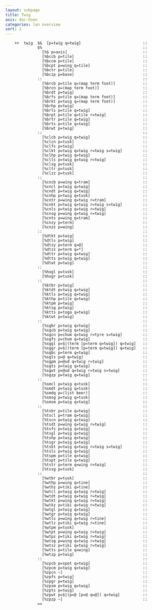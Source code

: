```yaml
---
layout: subpage
title: Twig
axis: doc-hoon
categories: lan overview
sort: 1
---
```


        ++  twig  $&  [p=twig q=twig]                           ::
                  $%                                            ::
                    [%$ p=axis]                                 ::
                    [%bccb p=tile]                              ::
                    [%bccm p=tile]                              ::
                    [%bcpt p=wing q=tile]                       ::
                    [%bctr p=tile]                              ::
                    [%bczp p=base]                              ::
                  ::                                            ::
                    [%brcb p=tile q=(map term foot)]            ::
                    [%brcn p=(map term foot)]                   ::
                    [%brdt p=twig]                              ::
                    [%brfs p=tile q=(map term foot)]            ::
                    [%brkt p=twig q=(map term foot)]            ::
                    [%brhp p=twig]                              ::
                    [%brls p=tile q=twig]                       ::
                    [%brpt p=tile q=tile r=twig]                ::
                    [%brtr p=tile q=twig]                       ::
                    [%brts p=tile q=twig]                       ::
                    [%brwt p=twig]                              ::
                  ::                                            ::
                    [%clcb p=twig q=twig]                       ::
                    [%clcn p=tusk]                              ::
                    [%clfs p=twig]                              ::
                    [%clkt p=twig q=twig r=twig s=twig]         ::
                    [%clhp p=twig q=twig]                       ::
                    [%clls p=twig q=twig r=twig]                ::
                    [%clsg p=tusk]                              ::
                    [%cltr p=tusk]                              ::
                    [%clzz p=tusk]                              ::
                  ::                                            ::
                    [%cncb p=wing q=tram]                       ::
                    [%cncl p=twig q=twig]                       ::
                    [%cndt p=twig q=twig]                       ::
                    [%cnhp p=twig q=tusk]                       ::
                    [%cntr p=wing q=twig r=tram]                ::
                    [%cnkt p=twig q=twig r=twig s=twig]         ::
                    [%cnls p=twig q=twig r=twig]                ::
                    [%cnsg p=wing q=twig r=twig]                ::
                    [%cnts p=wing q=tram]                       ::
                    [%cnzy p=term]                              ::
                    [%cnzz p=wing]                              ::
                  ::                                            ::
                    [%dtkt p=twig]                              ::
                    [%dtls p=twig]                              ::
                    [%dtzy p=term q=@]                          ::
                    [%dtzz p=term q=*]                          ::
                    [%dttr p=twig q=twig]                       ::
                    [%dtts p=twig q=twig]                       ::
                    [%dtwt p=twig]                              ::
                  ::                                            ::
                    [%hxgl p=tusk]                              ::
                    [%hxgr p=tusk]                              ::
                  ::                                            ::
                    [%ktbr p=twig]                              ::
                    [%ktdt p=twig q=twig]                       ::
                    [%ktls p=twig q=twig]                       ::
                    [%kthp p=tile q=twig]                       ::
                    [%ktpm p=twig]                              ::
                    [%ktsg p=twig]                              ::
                    [%ktts p=toga q=twig]                       ::
                    [%ktwt p=twig]                              ::
                  ::                                            ::
                    [%sgbr p=twig q=twig]                       ::
                    [%sgcb p=twig q=twig]                       ::
                    [%sgcn p=chum q=twig r=tyre s=twig]         ::
                    [%sgfs p=chum q=twig]                       ::
                    [%sggl p=$|(term [p=term q=twig]) q=twig]   ::
                    [%sggr p=$|(term [p=term q=twig]) q=twig]   ::
                    [%sgbc p=term q=twig]                       ::
                    [%sgls p=@ q=twig]                          ::
                    [%sgpm p=@ud q=twig r=twig]                 ::
                    [%sgts p=twig q=twig]                       ::
                    [%sgwt p=@ud q=twig r=twig s=twig]          ::
                    [%sgzp p=twig q=twig]                       ::
                  ::                                            ::
                    [%smcl p=twig q=tusk]                       ::
                    [%smdt p=twig q=tusk]                       ::
                    [%smdq p=(list beer)]                       ::
                    [%smsg p=twig q=tusk]                       ::
                    [%smsm p=twig q=twig]                       ::
                  ::                                            ::
                    [%tsbr p=tile q=twig]                       ::
                    [%tscl p=tram q=twig]                       ::
                    [%tscn p=twig q=twig]                       ::
                    [%tsdt p=wing q=twig r=twig]                ::
                    [%tsfs p=twig q=twig]                       ::
                    [%tsgl p=twig q=twig]                       ::
                    [%tshp p=twig q=twig]                       ::
                    [%tsgr p=twig q=twig]                       ::
                    [%tskt p=twig q=twig r=twig s=twig]         ::
                    [%tsls p=twig q=twig]                       ::
                    [%tspm p=tile q=twig]                       ::
                    [%tspt p=tile q=twig]                       ::
                    [%tstr p=term q=wing r=twig]                ::
                    [%tssg p=tusk]                              ::
                  ::                                            ::
                    [%wtbr p=tusk]                              ::
                    [%wthp p=wing q=tine]                       ::
                    [%wthz p=tiki q=tine]                       ::
                    [%wtcl p=twig q=twig r=twig]                ::
                    [%wtdt p=twig q=twig r=twig]                ::
                    [%wtkt p=wing q=twig r=twig]                ::
                    [%wtkz p=tiki q=twig r=twig]                ::
                    [%wtgl p=twig q=twig]                       ::
                    [%wtgr p=twig q=twig]                       ::
                    [%wtls p=wing q=twig r=tine]                ::
                    [%wtlz p=tiki q=twig r=tine]                ::
                    [%wtpm p=tusk]                              ::
                    [%wtpt p=wing q=twig r=twig]                ::
                    [%wtpz p=tiki q=twig r=twig]                ::
                    [%wtsg p=wing q=twig r=twig]                ::
                    [%wtsz p=tiki q=twig r=twig]                ::
                    [%wtts p=tile q=wing]                       ::
                    [%wtzp p=twig]                              ::
                  ::                                            ::
                    [%zpcb p=spot q=twig]                       ::
                    [%zpcm p=twig q=twig]                       ::
                    [%zpcn ~]                                   ::
                    [%zpfs p=twig]                              ::
                    [%zpgr p=twig]                              ::
                    [%zpsm p=twig q=twig]                       ::
                    [%zpts p=twig]                              ::
                    [%zpwt p=$|(p=@ [p=@ q=@]) q=twig]          ::
                    [%zpzp ~]                                   ::
                  ==  